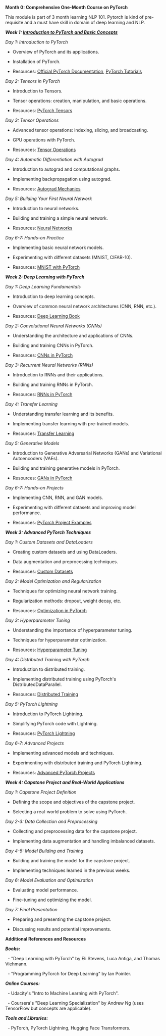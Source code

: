 **Month 0: Comprehensive One-Month Course on PyTorch**

This module is part of 3 month learning NLP 101. Pytorch is kind of pre-requisite and a must have skill in domain of deep learning and NLP. 

***Week 1: [Introduction to PyTorch and Basic Concepts](Week-1-Introduction-to-PyTorch-and-Basic-Concepts)***

*Day 1: Introduction to PyTorch*

- Overview of PyTorch and its applications.

- Installation of PyTorch.

- Resources: [Official PyTorch
  Documentation](https://pytorch.org/docs/stable/index.html), [PyTorch
  Tutorials](https://pytorch.org/tutorials/)

*Day 2: Tensors in PyTorch*

- Introduction to Tensors.

- Tensor operations: creation, manipulation, and basic
  operations.

- Resources: [PyTorch
  Tensors](https://pytorch.org/tutorials/beginner/blitz/tensor_tutorial.html)

*Day 3: Tensor Operations*

- Advanced tensor operations: indexing, slicing, and
  broadcasting.

- GPU operations with PyTorch.

- Resources: [Tensor
  Operations](https://pytorch.org/tutorials/beginner/introyt/tensors_deeper_tutorial.html)

*Day 4: Automatic Differentiation with Autograd*

- Introduction to autograd and computational graphs.

- Implementing backpropagation using autograd.

- Resources: [Autograd
  Mechanics](https://pytorch.org/tutorials/beginner/blitz/autograd_tutorial.html)

*Day 5: Building Your First Neural Network*

- Introduction to neural networks.

- Building and training a simple neural network.

- Resources: [Neural
  Networks](https://pytorch.org/tutorials/beginner/blitz/neural_networks_tutorial.html)

*Day 6-7: Hands-on Practice*

- Implementing basic neural network models.

- Experimenting with different datasets (MNIST, CIFAR-10).

- Resources: [MNIST with
  PyTorch](https://pytorch.org/tutorials/beginner/blitz/neural_networks_tutorial.html)

***Week 2: Deep Learning with PyTorch***

*Day 1: Deep Learning Fundamentals*

- Introduction to deep learning concepts.

- Overview of common neural network architectures (CNN, RNN,
  etc.).

- Resources: [Deep Learning
  Book](http://www.deeplearningbook.org/)

*Day 2: Convolutional Neural Networks (CNNs)*

- Understanding the architecture and applications of CNNs.

- Building and training CNNs in PyTorch.

- Resources: [CNNs in
  PyTorch](https://pytorch.org/tutorials/beginner/blitz/cifar10_tutorial.html)

*Day 3: Recurrent Neural Networks (RNNs)*

- Introduction to RNNs and their applications.

- Building and training RNNs in PyTorch.

- Resources: [RNNs in
  PyTorch](https://pytorch.org/tutorials/intermediate/char_rnn_classification_tutorial.html)

*Day 4: Transfer Learning*

- Understanding transfer learning and its benefits.

- Implementing transfer learning with pre-trained models.

- Resources: [Transfer
  Learning](https://pytorch.org/tutorials/beginner/finetuning_torchvision_models_tutorial.html)

*Day 5: Generative Models*

- Introduction to Generative Adversarial Networks (GANs) and
  Variational Autoencoders (VAEs).

- Building and training generative models in PyTorch.

- Resources: [GANs in
  PyTorch](https://pytorch.org/tutorials/beginner/dcgan_faces_tutorial.html)

*Day 6-7: Hands-on Projects*

- Implementing CNN, RNN, and GAN models.

- Experimenting with different datasets and improving model
  performance.

- Resources: [PyTorch Project
  Examples](https://github.com/pytorch/examples)

***Week 3: Advanced PyTorch Techniques***

*Day 1: Custom Datasets and DataLoaders*

- Creating custom datasets and using DataLoaders.

- Data augmentation and preprocessing techniques.

- Resources: [Custom
  Datasets](https://pytorch.org/tutorials/beginner/data_loading_tutorial.html)

*Day 2: Model Optimization and Regularization*

- Techniques for optimizing neural network training.

- Regularization methods: dropout, weight decay, etc.

- Resources: [Optimization in
  PyTorch](https://pytorch.org/docs/stable/optim.html)

*Day 3: Hyperparameter Tuning*

- Understanding the importance of hyperparameter tuning.

- Techniques for hyperparameter optimization.

- Resources: [Hyperparameter
  Tuning](https://pytorch.org/tutorials/beginner/hyperparameter_tuning_tutorial.html)

*Day 4: Distributed Training with PyTorch*

- Introduction to distributed training.

- Implementing distributed training using PyTorch's
  DistributedDataParallel.

- Resources: [Distributed
  Training](https://pytorch.org/tutorials/intermediate/ddp_tutorial.html)

*Day 5: PyTorch Lightning*

- Introduction to PyTorch Lightning.

- Simplifying PyTorch code with Lightning.

- Resources: [PyTorch
  Lightning](https://pytorch-lightning.readthedocs.io/en/stable/)

*Day 6-7: Advanced Projects*

- Implementing advanced models and techniques.

- Experimenting with distributed training and PyTorch
  Lightning.

- Resources: [Advanced PyTorch
  Projects](https://github.com/pytorch/examples)

***Week 4: Capstone Project and Real-World Applications***

*Day 1: Capstone Project Definition*

- Defining the scope and objectives of the capstone project.

- Selecting a real-world problem to solve using PyTorch.

*Day 2-3: Data Collection and Preprocessing*

- Collecting and preprocessing data for the capstone
  project.

- Implementing data augmentation and handling imbalanced
  datasets.

*Day 4-5: Model Building and Training*

- Building and training the model for the capstone project.

- Implementing techniques learned in the previous weeks.

*Day 6: Model Evaluation and Optimization*

- Evaluating model performance.

- Fine-tuning and optimizing the model.

*Day 7: Final Presentation*

- Preparing and presenting the capstone project.

- Discussing results and potential improvements.

**Additional References and Resources**

***Books:***

  - "Deep
Learning with PyTorch" by Eli Stevens, Luca Antiga, and Thomas Viehmann.

  - "Programming
PyTorch for Deep Learning" by Ian Pointer.

***Online Courses:***

  - Udacity's
"Intro to Machine Learning with PyTorch".

  - Coursera's
"Deep Learning Specialization" by Andrew Ng (uses TensorFlow but
concepts are applicable).

***Tools and Libraries:***

  - PyTorch, PyTorch
Lightning, Hugging Face Transformers.
